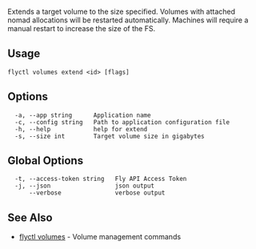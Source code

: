 Extends a target volume to the size specified. Volumes with attached nomad allocations
		will be restarted automatically. Machines will require a manual restart to increase the size
		of the FS.

## Usage
~~~
flyctl volumes extend <id> [flags]
~~~

## Options

~~~
  -a, --app string      Application name
  -c, --config string   Path to application configuration file
  -h, --help            help for extend
  -s, --size int        Target volume size in gigabytes
~~~

## Global Options

~~~
  -t, --access-token string   Fly API Access Token
  -j, --json                  json output
      --verbose               verbose output
~~~

## See Also

* [flyctl volumes](/docs/flyctl/volumes/)	 - Volume management commands

